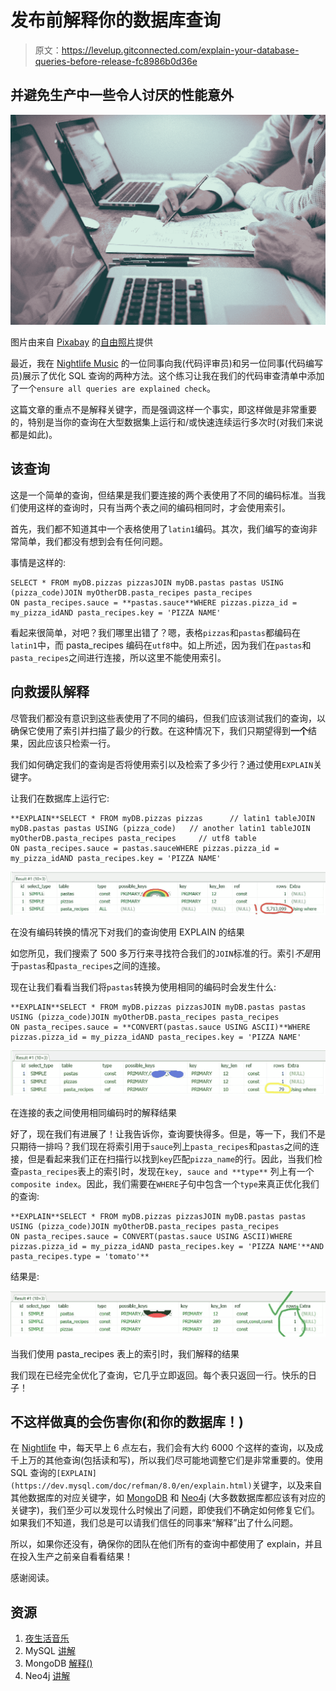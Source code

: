 # 发布前解释你的数据库查询

> 原文：<https://levelup.gitconnected.com/explain-your-database-queries-before-release-fc8986b0d36e>

## 并避免生产中一些令人讨厌的性能意外

![](img/e554a75a6d47aa853d80bda56d23ee9c.png)

图片由来自 [Pixabay](https://pixabay.com/?utm_source=link-attribution&utm_medium=referral&utm_campaign=image&utm_content=1209640) 的[自由照片](https://pixabay.com/photos/?utm_source=link-attribution&utm_medium=referral&utm_campaign=image&utm_content=1209640)提供

最近，我在 [Nightlife Music](http://www.nightlife.com.au) 的一位同事向我(代码评审员)和另一位同事(代码编写员)展示了优化 SQL 查询的两种方法。这个练习让我在我们的代码审查清单中添加了一个`ensure all queries are explained check`。

这篇文章的重点不是解释关键字，而是强调这样一个事实，即这样做是非常重要的，特别是当你的查询在大型数据集上运行和/或快速连续运行多次时(对我们来说都是如此)。

## 该查询

这是一个简单的查询，但结果是我们要连接的两个表使用了不同的编码标准。当我们使用这样的查询时，只有当两个表之间的编码相同时，才会使用索引。

首先，我们都不知道其中一个表格使用了`latin1`编码。其次，我们编写的查询非常简单，我们都没有想到会有任何问题。

事情是这样的:

```
SELECT * FROM myDB.pizzas pizzasJOIN myDB.pastas pastas USING (pizza_code)JOIN myOtherDB.pasta_recipes pasta_recipes
ON pasta_recipes.sauce = **pastas.sauce**WHERE pizzas.pizza_id = my_pizza_idAND pasta_recipes.key = 'PIZZA NAME'
```

看起来很简单，对吧？我们哪里出错了？嗯，表格`pizzas`和`pastas`都编码在`latin1`中，而 pasta_recipes 编码在`utf8`中。如上所述，因为我们在`pastas`和`pasta_recipes`之间进行连接，所以这里不能使用索引。

## 向救援队解释

尽管我们都没有意识到这些表使用了不同的编码，但我们应该测试我们的查询，以确保它使用了索引并扫描了最少的行数。在这种情况下，我们只期望得到**一个**结果，因此应该只检索一行。

我们如何确定我们的查询是否将使用索引以及检索了多少行？通过使用`EXPLAIN`关键字。

让我们在数据库上运行它:

```
**EXPLAIN**SELECT * FROM myDB.pizzas pizzas      // latin1 tableJOIN myDB.pastas pastas USING (pizza_code)   // another latin1 tableJOIN myOtherDB.pasta_recipes pasta_recipes     // utf8 table
ON pasta_recipes.sauce = pastas.sauceWHERE pizzas.pizza_id = my_pizza_idAND pasta_recipes.key = 'PIZZA NAME'
```

![](img/47fcd7fd08c48aa1c96a494ea15968a3.png)

在没有编码转换的情况下对我们的查询使用 EXPLAIN 的结果

如您所见，我们搜索了 500 多万行来寻找符合我们的`JOIN`标准的行。索引*不是*用于`pastas`和`pasta_recipes`之间的连接。

现在让我们看看当我们将`pastas`转换为使用相同的编码时会发生什么:

```
**EXPLAIN**SELECT * FROM myDB.pizzas pizzasJOIN myDB.pastas pastas USING (pizza_code)JOIN myOtherDB.pasta_recipes pasta_recipes
ON pasta_recipes.sauce = **CONVERT(pastas.sauce USING ASCII)**WHERE pizzas.pizza_id = my_pizza_idAND pasta_recipes.key = 'PIZZA NAME'
```

![](img/5c86fc85983490c08d664a6cdcd8651f.png)

在连接的表之间使用相同编码时的解释结果

好了，现在我们有进展了！让我告诉你，查询要快得多。但是，等一下，我们不是只期待一排吗？我们现在将索引用于`sauce`列上`pasta_recipes`和`pastas`之间的连接，但是看起来我们正在扫描行以找到`key`匹配`pizza_name`的行。因此，当我们检查`pasta_recipes`表上的索引时，发现在`key, sauce and **type**` 列上有一个`composite index`。因此，我们需要在`WHERE`子句中包含一个`type`来真正优化我们的查询:

```
**EXPLAIN**SELECT * FROM myDB.pizzas pizzasJOIN myDB.pastas pastas USING (pizza_code)JOIN myOtherDB.pasta_recipes pasta_recipes
ON pasta_recipes.sauce = CONVERT(pastas.sauce USING ASCII)WHERE pizzas.pizza_id = my_pizza_idAND pasta_recipes.key = 'PIZZA NAME'**AND pasta_recipes.type = 'tomato'**
```

结果是:

![](img/a59a4649f0f733842c724481935d6bc9.png)

当我们使用 pasta_recipes 表上的索引时，我们解释的结果

我们现在已经完全优化了查询，它几乎立即返回。每个表只返回一行。快乐的日子！

## 不这样做真的会伤害你(和你的数据库！)

在 [Nightlife](https://www.nightlife.com.au) 中，每天早上 6 点左右，我们会有大约 6000 个这样的查询，以及成千上万的其他查询(包括读和写)，所以我们尽可能地调整它们是非常重要的。使用 SQL 查询的`[EXPLAIN](https://dev.mysql.com/doc/refman/8.0/en/explain.html)`关键字，以及来自其他数据库的对应关键字，如 [MongoDB](https://docs.mongodb.com/manual/reference/method/cursor.explain/) 和 [Neo4j](https://neo4j.com/docs/cypher-manual/current/) (大多数数据库都应该有对应的关键字)，我们至少可以发现什么时候出了问题，即使我们不确定如何修复它们。如果我们不知道，我们总是可以请我们信任的同事来“解释”出了什么问题。

所以，如果你还没有，确保你的团队在他们所有的查询中都使用了 explain，并且在投入生产之前亲自看看结果！

感谢阅读。

## 资源

1.  [夜生活音乐](https://www.nightlife.com.au)
2.  MySQL [讲解](https://dev.mysql.com/doc/refman/8.0/en/explain.html)
3.  MongoDB [解释()](https://docs.mongodb.com/manual/reference/method/cursor.explain/)
4.  Neo4j [讲解](https://neo4j.com/docs/cypher-manual/current/query-tuning/how-do-i-profile-a-query/)
